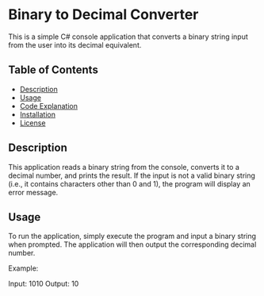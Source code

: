 # Binary to Decimal Converter

This is a simple C# console application that converts a binary string input from the user into its decimal equivalent.

## Table of Contents
- [Description](#description)
- [Usage](#usage)
- [Code Explanation](#code-explanation)
- [Installation](#installation)
- [License](#license)

## Description

This application reads a binary string from the console, converts it to a decimal number, and prints the result. If the input is not a valid binary string (i.e., it contains characters other than 0 and 1), the program will display an error message.

## Usage

To run the application, simply execute the program and input a binary string when prompted. The application will then output the corresponding decimal number.

Example:

Input: 1010
Output: 10
